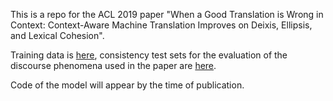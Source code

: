This is a repo for the ACL 2019 paper "When a Good Translation is Wrong in Context: Context-Aware Machine Translation Improves on Deixis, Ellipsis, and Lexical Cohesion".

Training data is [here](https://www.dropbox.com/s/5drjpx07541eqst/acl19_good_translation_wrong_in_context.zip?dl=0),
consistency test sets for the evaluation of the discourse phenomena used in the paper are [here](./consistency_testsets).

Code of the model will appear by the time of publication.
